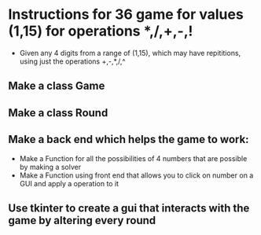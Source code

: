 # Instructions for 36 game for values (1,15) for operations *,/,+,-,!

-	Given any 4 digits from a range of (1,15), which may have repititions, using just the operations +,-,*,/,^

## Make a class Game

## Make a class Round

## Make a back end which helps the game to work:
	
-	Make a Function for all the possibilities of 4 numbers that are possible by making a solver
-	Make a Function using front end that allows you to click on number on a GUI and apply a operation to it

## Use tkinter to create a gui that interacts with the game by altering every round
	
	



